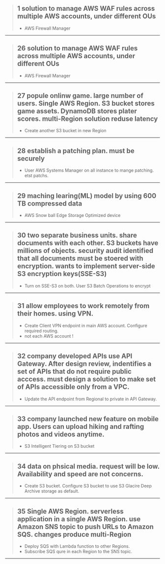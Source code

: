> ## 1 solution to manage AWS WAF rules across multiple AWS accounts, under different OUs
> * AWS Firewall Manager
----------

> ## 26 solution to manage AWS WAF rules across multiple AWS accounts, under different OUs
> * AWS Firewall Manager
----------

> ## 27 popule onlinw game. large number of users. Single AWS Region. S3 bucket stores game assets. DynamoDB stores plater scores. multi-Region solution reduse latency
> * Create another S3 bucket in new Region
----------

> ## 28 establish a patching plan. must be securely
> * User AWS Systems Manager on all instance to mange patching. etst patchs.
----------

> ## 29 maching learing(ML) model by using 600 TB compressed data
> * AWS Snow ball Edge Storage Optimized device
----------

> ## 30 two separate business units. share documents with each other. S3 buckets have millions of objects. security audit identified that all documents must be stoered with encryption. wants to implement server-side S3 encryption keys(SSE-S3)
> * Turn on SSE-S3 on both. User S3 Batch Operations to encrypt
----------

> ## 31 allow employees to work remotely from their homes. using VPN.
> * Create Client VPN endpoint in main AWS account. Configure required routing.
> * not each AWS account !
----------

> ## 32 company developed APIs use API Gateway. After design review, indentifies a set of APIs that do not require public acccess. must design a solution to make set of APIs accessible only from a VPC.
> * Update the API endpoint from Regional to private in API Gateway.
----------

> ## 33 company launched new feature on mobile app. Users can upload hiking and rafting photos and videos anytime.
> * S3 Intelligent Tiering on S3 bucket
----------

> ## 34 data on phsical media. request will be low. Availability and speed  are not concerns.
> * Create S3 bucket. Configure S3 bucket to use S3 Glacire Deep Archive storage as default.
----------

> ## 35 Single AWS Region. serverless application in a single AWS Region. use Amazon SNS topic to push URLs to Amazon SQS. changes produce multi-Region
> * Deploy SQS with Lambda function to other Regions.
> * Subscribe SQS qure in each Region to the SNS topic.
----------

